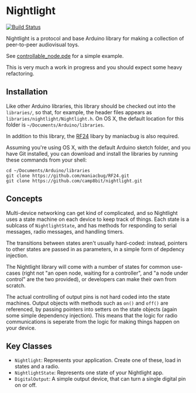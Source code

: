 Nightlight
==========

[![Build Status](https://travis-ci.org/camp8bit/nightlight.svg)](https://travis-ci.org/camp8bit/nightlight)

Nightlight is a protocol and base Arduino library for making a collection of peer-to-peer audiovisual toys.

See [controllable_node.pde](examples/controllable_node/controllable_node.pde) for a simple example.

This is very much a work in progress and you should expect some heavy refactoring.

Installation
------------

Like other Arduino libraries, this library should be checked out into the `libraries/`, so that, for example, the header files appears as `libraries/nightlight/Nightlight.h`. On OS X, the default location for this folder is `~/Documents/Arduino/libraries`.

In addition to this library, the [RF24](https://github.com/maniacbug/RF24) libary by maniacbug is also required.

Assuming you're using OS X, with the default Arduino sketch folder, and you have Git installed, you can download and install the libraries by running these commands from your shell: 

    cd ~/Documents/Arduino/libraries
    git clone https://github.com/maniacbug/RF24.git  
    git clone https://github.com/camp8bit/nightlight.git

Concepts
--------

Multi-device networking can get kind of complicated, and so Nightlight uses a state machine on each device to keep track of things. Each state is a sublcass of `NightlightState`, and has methods for responding to serial messages, radio messages, and handling timers.

The transitions between states aren't usually hard-coded: instead, pointers to other states are passed in as parameters, in a simple form of depdency injection.

The Nightlight library will come with a number of states for common use-cases (right not "an open node, waiting for a controller", and "a node under control" are the two provided), or developers can make their own from scratch.

The actual controlling of output pins is not hard coded into the state machines. Output objects with methods such as `on()` and `off()` are referenced, by passing pointers into setters on the state objects (again some simple dependency injection). This means that the logic for radio communications is seperate from the logic for making things happen on your device.

Key Classes
-----------

 * `Nightlight`: Represents your application. Create one of these, load in states and a radio.
 * `NightlightState`: Represents one state of your Nightlight app.
 * `DigitalOutput`: A simple output device, that can turn a single digital pin on or off.
